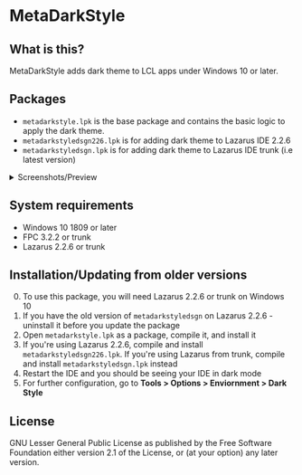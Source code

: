 # MetaDarkStyle

## What is this?
MetaDarkStyle adds dark theme to LCL apps under Windows 10 or later.

## Packages
- `metadarkstyle.lpk` is the base package and contains the basic logic to apply the dark theme.
- `metadarkstyledsgn226.lpk` is for adding dark theme to Lazarus IDE 2.2.6
- `metadarkstyledsgn.lpk` is for adding dark theme to Lazarus IDE trunk (i.e latest version)

<details>
  <summary>Screenshots/Preview</summary>
  <img src="https://github.com/zamtmn/metadarkstyle/blob/main/docs/2.png" />
  <img src="https://github.com/zamtmn/metadarkstyle/blob/main/docs/1.png" />
</details>

## System requirements
- Windows 10 1809 or later
- FPC 3.2.2 or trunk
- Lazarus 2.2.6 or trunk

## Installation/Updating from older versions
0) To use this package, you will need Lazarus 2.2.6 or trunk on Windows 10
1) If you have the old version of `metadarkstyledsgn` on Lazarus 2.2.6 - uninstall it before you update the package
2) Open `metadarkstyle.lpk` as a package, compile it, and install it
3) If you're using Lazarus 2.2.6, compile and install `metadarkstyledsgn226.lpk`. If you're using Lazarus from trunk, compile and install `metadarkstyledsgn.lpk` instead
5) Restart the IDE and you should be seeing your IDE in dark mode
6) For further configuration, go to **Tools > Options > Enviornment > Dark Style**

## License
GNU Lesser General Public License as published by the Free Software Foundation either version 2.1
of the License, or (at your option) any later version.
